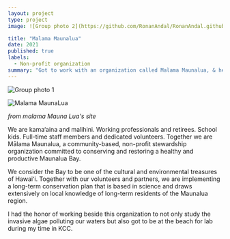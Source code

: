 ```yaml
---
layout: project
type: project
image: ![Group photo 2](https://github.com/RonanAndal/RonanAndal.github.io/assets/156995607/8d33e347-4ec7-49fb-b923-8e8d9de0416b)

title: "Malama Maunalua"
date: 2021
published: true
labels:
  - Non-profit organization
summary: "Got to work with an organization called Malama Maunalua, & helped them clean up MaunaLua Bay Park as well as study the invasive algae along the way"
---
```


![Group photo 1](https://github.com/RonanAndal/RonanAndal.github.io/assets/156995607/ab9f6ea5-00e0-4123-ac71-bfcdf44fc59c)

![Malama MaunaLua](https://github.com/RonanAndal/RonanAndal.github.io/assets/156995607/a748a3db-8e32-4afd-abf5-327b9f03bb21)

*from malama Mauna Lua's site*

We are kama‘aina and malihini. Working professionals and retirees. School kids. Full-time staff members and dedicated volunteers. Together we are Mālama Maunalua, a community-based, non-profit stewardship organization committed to conserving and restoring a healthy and productive Maunalua Bay.

We consider the Bay to be one of the cultural and environmental treasures of Hawaiʻi. Together with our volunteers and partners, we are implementing a long-term conservation plan that is based in science and draws extensively on local knowledge of long-term residents of the Maunalua region.

I had the honor of working beside this organization to not only study the invasive algae polluting our waters but also got to be at the beach for lab during my time in KCC.
